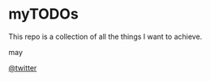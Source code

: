 # myTODOs

This repo is a collection of all the things I want to achieve.

may

[@twitter](mayname947@gmail.com)

